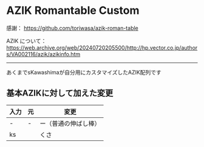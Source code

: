 # AZIK Romantable Custom

感謝： https://github.com/toriwasa/azik-roman-table

AZIK について： https://web.archive.org/web/20240720205500/http://hp.vector.co.jp/authors/VA002116/azik/azikinfo.htm

---

あくまでsKawashimaが自分用にカスタマイズしたAZIK配列です

## 基本AZIKに対して加えた変更

| 入力 | 元   | 変更                 |
| ---- | ---- | -------------------- |
| -    | -    | ー（普通の伸ばし棒） |
| ks   |      | くさ                 |

